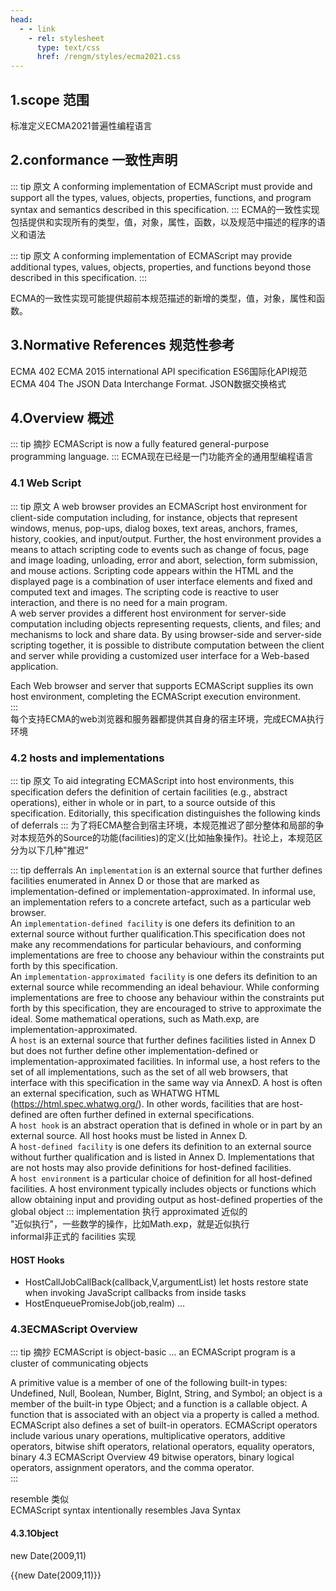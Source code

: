 ```yaml
---
head:
  - - link
    - rel: stylesheet
      type: text/css 
      href: /rengm/styles/ecma2021.css
---
```



## 1.scope 范围

标准定义ECMA2021普遍性编程语言

## 2.conformance 一致性声明
::: tip 原文
  A conforming implementation of ECMAScript must provide and support all the types, values, objects, properties,
functions, and program syntax and semantics described in this specification.
:::
ECMA的一致性实现包括提供和实现所有的类型，值，对象，属性，函数，以及规范中描述的程序的语义和语法

::: tip 原文
  A conforming implementation of ECMAScript may provide additional types, values, objects, properties, and functions
beyond those described in this specification.
:::

ECMA的一致性实现可能提供超前本规范描述的新增的类型，值，对象，属性和函数。
## 3.Normative References 规范性参考
  ECMA 402 ECMA 2015 international API specification ES6国际化API规范 <br/>
  ECMA 404 The JSON Data Interchange Format. JSON数据交换格式
## 4.Overview 概述
::: tip 摘抄
  ECMAScript is now a fully featured general-purpose programming language.
:::
ECMA现在已经是一门功能齐全的通用型编程语言

### 4.1 Web Script
::: tip 原文
  A web browser provides an ECMAScript host environment for client-side computation including, for instance, objects
that represent windows, menus, pop-ups, dialog boxes, text areas, anchors, frames, history, cookies, and
input/output. Further, the host environment provides a means to attach scripting code to events such as change of
focus, page and image loading, unloading, error and abort, selection, form submission, and mouse actions. Scripting
code appears within the HTML and the displayed page is a combination of user interface elements and fixed and
computed text and images. The scripting code is reactive to user interaction, and there is no need for a main program.<br/>
  A web server provides a different host environment for server-side computation including objects representing
requests, clients, and files; and mechanisms to lock and share data. By using browser-side and server-side scripting
together, it is possible to distribute computation between the client and server while providing a customized user
interface for a Web-based application.<br/>
  <div class="tip-aqua">Each Web browser and server that supports ECMAScript supplies its own host environment, completing the
ECMAScript execution environment.</div>
:::
<div class="tip-aqua">每个支持ECMA的web浏览器和服务器都提供其自身的宿主环境，完成ECMA执行环境</div>

### 4.2 hosts and implementations
::: tip 原文
To aid integrating ECMAScript into host environments, this specification defers the definition of certain facilities (e.g.,
abstract operations), either in whole or in part, to a source outside of this specification. Editorially, this specification
distinguishes the following kinds of deferrals
:::
为了将ECMA整合到宿主环境，本规范推迟了部分整体和局部的争对本规范外的Source的功能(facilities)的定义(比如抽象操作)。社论上，本规范区分为以下几种"推迟"

::: tip defferrals
An `implementation` is an external source that further defines facilities enumerated in Annex D or those that are marked as implementation-defined or implementation-approximated. In informal use, an implementation refers to a concrete artefact, such as a particular web browser.<br/>
An `implementation-defined facility` is one defers its definition to an external source without further qualification.This specification does not make any recommendations for particular behaviours, and conforming implementations are free to choose any behaviour within the constraints put forth by this specification.<br/>
An `implementation-approximated facility` is one defers its definition to an external source while recommending an ideal behaviour. While conforming implementations are free to choose any behaviour within the constraints put forth by this specification, they are encouraged to strive to approximate the ideal. Some mathematical operations, such as Math.exp, are implementation-approximated.<br/>
A `host` is an external source that further defines facilities listed in Annex D but does not further define other implementation-defined or implementation-approximated facilities. In informal use, a host refers to the set of all implementations, such as the set of all web browsers, that interface with this specification in the same way via AnnexD. A host is often an external specification, such as WHATWG HTML (https://html.spec.whatwg.org/). In other words, facilities that are host-defined are often further defined in external specifications.<br/>
A `host hook` is an abstract operation that is defined in whole or in part by an external source. All host hooks must be listed in Annex D.<br/>
A `host-defined facility` is one defers its definition to an external source without further qualification and is listed in Annex D. Implementations that are not hosts may also provide definitions for host-defined facilities.<br/>
A `host environment` is a particular choice of definition for all host-defined facilities. A host environment typically includes objects or functions which allow obtaining input and providing output as host-defined properties of the global object
:::
implementation 执行
approximated 近似的<br/>
"近似执行"，一些数学的操作，比如Math.exp，就是近似执行<br/>
informal非正式的
facilities 实现<br/>
#### HOST Hooks
- HostCallJobCallBack(callback,V,argumentList)
  let hosts restore state when invoking JavaScript callbacks from inside tasks
- HostEnqueuePromiseJob(job,realm)
...
### 4.3ECMAScript Overview
::: tip 摘抄
 ECMAScript is object-basic ... an ECMAScript program is a cluster of communicating objects<br/>
<div class="tip-aqua">
A primitive value is a member of one of the following built-in types: Undefined, Null, Boolean, Number, BigInt, String, and Symbol; an object is a member of the built-in type Object; and a function is a callable object. A function that is associated with an object via a property is called a method.
</div>
ECMAScript also defines a set of built-in operators. ECMAScript operators include various unary operations,
multiplicative operators, additive operators, bitwise shift operators, relational operators, equality operators, binary
4.3 ECMAScript Overview 49 bitwise operators, binary logical operators, assignment operators, and the comma operator.<br/>
:::

resemble 类似<br/>
ECMAScript syntax intentionally resembles Java Syntax

#### 4.3.1Object

new Date(2009,11)
<p class="tip-aqua">{{new Date(2009,11)}}</p>


